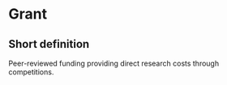 # Grant
## Short definition
Peer-reviewed funding providing direct research costs through competitions.

